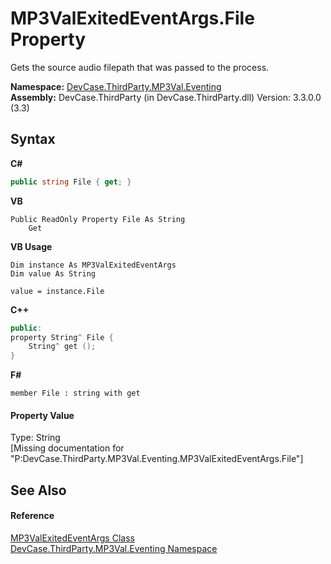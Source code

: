 # MP3ValExitedEventArgs.File Property 
 

Gets the source audio filepath that was passed to the process.

**Namespace:**&nbsp;<a href="N_DevCase_ThirdParty_MP3Val_Eventing">DevCase.ThirdParty.MP3Val.Eventing</a><br />**Assembly:**&nbsp;DevCase.ThirdParty (in DevCase.ThirdParty.dll) Version: 3.3.0.0 (3.3)

## Syntax

**C#**<br />
``` C#
public string File { get; }
```

**VB**<br />
``` VB
Public ReadOnly Property File As String
	Get
```

**VB Usage**<br />
``` VB Usage
Dim instance As MP3ValExitedEventArgs
Dim value As String

value = instance.File

```

**C++**<br />
``` C++
public:
property String^ File {
	String^ get ();
}
```

**F#**<br />
``` F#
member File : string with get

```


#### Property Value
Type: String<br />\[Missing <value> documentation for "P:DevCase.ThirdParty.MP3Val.Eventing.MP3ValExitedEventArgs.File"\]

## See Also


#### Reference
<a href="T_DevCase_ThirdParty_MP3Val_Eventing_MP3ValExitedEventArgs">MP3ValExitedEventArgs Class</a><br /><a href="N_DevCase_ThirdParty_MP3Val_Eventing">DevCase.ThirdParty.MP3Val.Eventing Namespace</a><br />